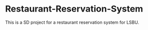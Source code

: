 # Restaurant-Reservation-System
This is a SD project for a restaurant reservation system for LSBU. 
